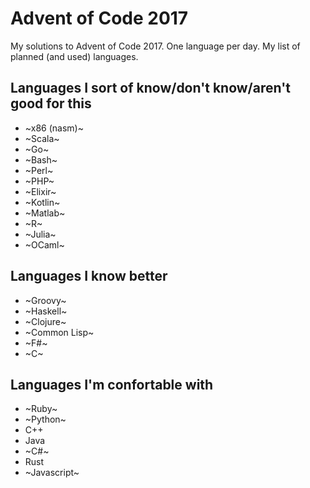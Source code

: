 # Advent of Code 2017

My solutions to Advent of Code 2017. One language per day. My list of planned (and used) languages.

## Languages I sort of know/don't know/aren't good for this
- ~x86 (nasm)~
- ~Scala~
- ~Go~
- ~Bash~
- ~Perl~
- ~PHP~
- ~Elixir~
- ~Kotlin~
- ~Matlab~
- ~R~
- ~Julia~
- ~OCaml~

## Languages I know better
- ~Groovy~
- ~Haskell~
- ~Clojure~
- ~Common Lisp~
- ~F#~
- ~C~

## Languages I'm confortable with
- ~Ruby~
- ~Python~
- C++
- Java
- ~C#~
- Rust
- ~Javascript~
